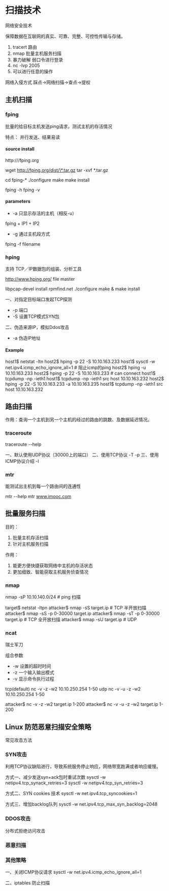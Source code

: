 # 扫描技术

网络安全技术

保障数据在互联网的真实、可靠、完整、可控性传输与存储。

1. tracert 路由
2. nmap 批量主机服务扫描
3. 暴力破解 弱口令进行登录
4. nc -lvp 2005
5. 可以进行任意的操作

网络入侵方式
踩点->网络扫描->查点->提权

## 主机扫描

### fping

批量的给目标主机发送ping请求，测试主机的存活情况

特点：
并行发送、结果易读

#### source install

http:///fping.org

wget http://fping.org/dist/\*.tar.gz
tar -xvf \*.tar.gz

cd fping-\*
./configure
make
make install

fping -h
fping -v

#### parameters

- -a 只显示存活的主机（相反-u）

fping + IP1 + IP2

- -g 通过主机段方式

fping -f filename

### hping

支持 TCP／IP数据包的组装、分析工具

http://www.hping.org/
file master

libpcap-devel install
rpmfind.net
./configure
make & make install

一、对指定目标端口发起TCP探测

- -p 端口
- -S 设置TCP模式SYN包

二、伪造来源IP，模拟Ddos攻击

- -a 伪造IP地址

#### Example

host1$ netstat -ltn
host2$ hping -p 22 -S 10.10.163.233
host1$ sysctl -w net.ipv4.icmp\_echo\_ignore\_all=1 # 阻止icmp的ping
host2$ hping -u 10.10.163.233
host2$ hping -p 22 -S 10.10.163.233 # can connect
host1$ tcpdump -np -ieth1
host1$ tcpdump -np -ieth1 src host 10.10.163.232
host2$ hping -p 22 -S 10.10.163.233 -a 10.10.163.235
host1$ tcpdump -np -ieth1 src host 10.10.163.232

## 路由扫描

作用：查询一个主机到另一个主机的经过的路由的跳数、及数据延迟情况。

### traceroute

traceroute --help

一、默认使用UDP协议（30000上的端口）
二、使用TCP协议 -T -p
三、使用ICMP协议介绍 -I

### mtr

能测试出主机到每一个路由间的连通性

mtr --help
mtr www.imooc.com

## 批量服务扫描

目的：
1. 批量主机存活扫描
2. 针对主机服务扫描

作用：
1. 能更方便快捷获取网络中主机的存活状态
2. 更加细致、智能获取主机服务侦查情况

### nmap

nmap -sP 10.10.140.0/24 # ping 扫描

target$ netstat -ltpn
attacker$ nmap -sS target.ip # TCP 半开放扫描
attacker$ nmap -sS -p 0-30000 target.ip
attacker$ nmap -sT -p 0-30000 target.ip # TCP 全开放扫描
attacker$ nmap -sU target.ip # UDP

### ncat

瑞士军刀

组合参数
- -w 设置的超时时间
- -z 一个输入输出模式
- -v 显示命令执行过程

tcp(default)
nc -v -z -w2 10.10.250.254 1-50
udp
nc -v -u -z -w2 10.10.250.254 1-50

attacker$ nc -v -z -w2 target.ip 1-200
attacker$ nc -v -u -z -w2 target.ip 1-200

## Linux 防范恶意扫描安全策略

常见攻击方法

### SYN攻击

利用TCP协议缺陷进行，导致系统服务停止响应，网络带宽跑满或者响应缓慢。

方式一、减少发送syn+ack包时重试次数
sysctl -w netipv4.tcp\_synack\_retries=3
sysctl -w netipv4.tcp\_syn\_retries=3

方式二、SYN cookies 技术
sysctl -w net.ipv4.tcp\_syncookies=1

方式三、增加backlog队列
sysctl -w net.ipv4.tcp\_max\_syn\_backlog=2048

### DDOS攻击

分布式拒绝访问攻击

### 恶意扫描 

### 其他策略

一、关闭ICMP协议请求
sysctl -w net.ipv4.icmp\_echo\_ignore\_all=1

二、iptables 防止扫描

